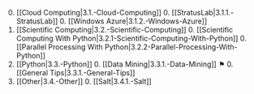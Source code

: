 0. [[Cloud Computing|3.1.-Cloud-Computing]]
    0. [[StratusLab|3.1.1.-StratusLab]]
    0. [[Windows Azure|3.1.2.-Windows-Azure]]
0. [[Scientific Computing|3.2.-Scientific-Computing]]
    0. [[Scientific Computing With Python|3.2.1-Scientific-Computing-With-Python]]
    0. [[Parallel Processing With Python|3.2.2-Parallel-Processing-With-Python]]
0. [[Python|3.3.-Python]]
    0. [[Data Mining|3.3.1.-Data-Mining]] ⚑
    0. [[General Tips|3.3.1.-General-Tips]]
0. [[Other|3.4.-Other]]
    0. [[Salt|3.4.1.-Salt]]
